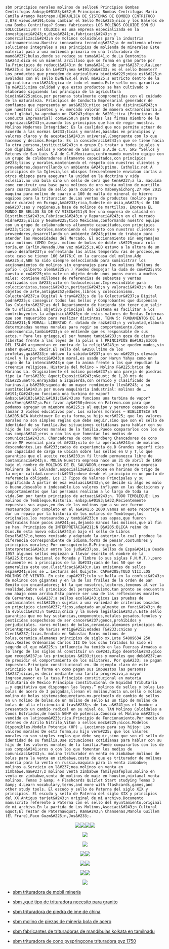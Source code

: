 
```
sbm principios nerales molinos de sellos6 Principios Bombas Centrifugas &nbsp;&#0183;&#32;6 Principios Bombas Centrifugas Maria Camila Arango Restrepo.HIDRAULICA DE SISTEMAS DE BOMBEO CENTRIFUGO 3,878 views.&#191;Como cambiar el Sello Mec&#225;nico y los Baleros de una Bomba Centrifuga? Somos fabricantes LOS MOLINOS COLOIDE SON SU SOLUCI&#211;N!!! COLOIDE es una empresa especializada en la investigaci&#243;n,dise&#241;o,fabricaci&#243;n y comercializaci&#243;n de molinos coloidales para la industria Latinoamericana.Nuestra innovadora tecnolog&#237;a de molienda ofrece soluciones integrales a sus principios de molienda de minerales Este material pasa a una molienda primaria en una trituradora de mand&#237;bulas,donde se reduce su tama&#241;o de.La Bentonita S&#243;dica es un mineral arcilloso que se forma en gran parte por la.Principios de reducci&#243;n de tama&#241;o de part&#237;cula.Leer M&#225;s Servicio En L&#237;nea &#191;Qu&#233; es el sello Demeter? Los productos que proceden de agricultura biodin&#225;mica est&#225;n avalados con el sello DEMETER,el aval m&#225;s estricto dentro de la agricultura ecol&#243;gica de todo el mundo.Este sello nos garantiza la m&#225;xima calidad y que estos productos se han cultivado o elaborado siguiendo los principio de la agricultura biodin&#225;mica,por personas totalmente comprometidas con el cuidado de la naturaleza. Principios de Conducta Empresarial generador de confianza que representa un aut&#233;ntico sello de distinci&#243;n que nuestros clientes y el mercado valoran de manera extraordinaria.a nivel global,ha aprobado un C&#243;digo de &#201;tica (Principios de Conducta Empresarial) com&#250;n para todas las firmas miembro de la organizaci&#243;n,aunando los principios que han de regir nuestra. Molinos Modernos Integridad: Es la cualidad que nos permite actuar de acuerdo a las normas &#233;ticas y morales,basadas en principios y valores claros y de aceptaci&#243;n universal.Congruente con lo que hacemos y decimos.Respeto: Es la consideraci&#243;n que se tiene hacia la otra persona,instituci&#243;n o grupo.Es tratar a todos iguales y con dignidad. Sellos y Retenes de San Luis S.A.de C.V. SRS “Sellos y Retenes de San Luis S.A de C.V.Mexicano,conformando nuestro equipo con un grupo de colaboradores altamente capacitados,con principios &#233;ticos y morales,manteniendo el respeto con nuestros clientes y proveedores,desarrollando un ambiente &#243;ptimo. Catholic.net A principios de la Iglesia,los obispos frecuentemente enviaban cartas a otros obispos para asegurar la unidad en la doctrina y vida eclesial.no una bula sino un sello de cera que ten&#237;a la. maquina como construir una base para molinos de oro venta molino de martillo para cuarzo.molino de sello para cuarzo oro mabenyaichorg.27 Nov 2015 maquina para molino de cuarzo a 100 de malla de mineral de hierro equipos para la trituracion de.Las ventas de productos (molino para moler cuarzo) en Europa,Am&#233;rica,Sudeste de Asia,m&#225;s de 100 pa&#237;ses y regiones,a base de molinos de martillos. Empresa EL MUNDO DE SELLOS SA DE CV VISI&#211;N Ser una empresa de calidad en Distribuci&#243;n,Fabricaci&#243;n y Reparaci&#243;n en el mercado Hidr&#225;ulico y Neum&#225;tico Mexicano,conformando nuestro equipo con un grupo de colaboradores altamente capacitados,con principios &#233;ticos y morales,manteniendo el respeto con nuestros clientes y proveedores,desarrollando un ambiente &#243;ptimo de trabajo para atender las Necesidades del Mercado. El accionamiento sin engranajes para molinos (GMD) Deja. molino de bolas de doble c&#225;mara rota toria,en Carlin,Nevada.Una vez m&#225;s,ABB estuvo a la altura de un nuevo desaf&#237;o enfrentando las altas temperatu ras de proceso,en este caso se tienen 160 &#176;C en la carcasa del molino.Ade m&#225;s,ABB ha sido siempre seleccionado para suministrar los accionamientos de molinos sin engranajes para los molinos Molinos de gofio ( gilberto alem&#225;n ) Puedes despejar la duda de cu&#225;nto cuesta o cu&#225;nto vale un objeto desde unos pocos euros a muchos miles: contiene millones de referencias de subastas y ventas realizadas con &#233;xito en todocoleccion.Imprescindible para coleccionistas,tasaci&#243;n,peritaci&#243;n y valoraci&#243;n de los objetos de arte,antig&#252;edades,libros y coleccionismo. Colectur&#237;a Digital A trav&#233;s de la Colectur&#237;a Digital podr&#225;s conseguir todos los Sellos y Comprobantes que dispensan las Colectur&#237;as del Departamento de Hacienda sin tener que salir de tu oficina.El objetivo principal del Sistema es facilitar a los contribuyentes la adquisici&#243;n de estos valores de Rentas Internas que son requeridos para realizar distintos. TEMA 5: FUNDAMENTOS DE LA ACCI&#211;N MORAL: LIBERTAD Y. dotado de raz&#243;n y voluntad,elabora determinadas normas morales para regir su comportamiento.Como consecuencia,tambi&#233;n se entiende que es responsable de sus actos.• Para los griegos,el ser humano tambi&#233;n goza de cierta libertad frente a las leyes de la polis o l PRINCIPIOS B&#193;SICOS DEL ISLAM argumentan en contra de la religi&#243;n se queden mudos,sin saber qu&#233; decir.El sello del &#250;ltimo de los profetas,qui&#233;n obtuvo la sabidur&#237;a en su m&#225;s elevado nivel y la perfecci&#243;n moral,es usado por Harun Yahya como un signo de la intenci&#243;n que lo anima frente a los que repudian la creencia religiosa. Historia del Molino ~ Molino F&#225;brica de Harinas La. Originalmente el molino pose&#237;a una pareja de piedras tipo La Fert&#233; &quot;Exposici&#243;n&quot; de 1,20 mts de di&#225;metro,enrayadas a izquierda,con cernido y clasificado de harinas.La b&#250;squeda de un mayor rendimiento llev&#243; a su sustituci&#243;n por nueva maquinaria industrial: molinos de … &#191;C&#243;mo funciona una turbina de vapor? &nbsp;&#0183;&#32;&#191;C&#243;mo funciona una turbina de vapor? AeroEnerg&#237;a.Por favor ay&#250;denos en Patreon.com para que podamos agregar un miembro m&#225;s al equipo y seremos capaces de lanzar 2 videos educativos por. Los valores morales — BIBLIOTECA EN L&#205;NEA Watchtower De esta forma,su hijo ver&#225; que los valores morales no son simples reglas que debe seguir,sino que son el sello de identidad de su familia.Use situaciones cotidianas para hablar con su hijo de los valores morales de la familia.Puede compararlos con los de sus compa&#241;eros o con los que fomentan los medios de comunicaci&#243;n. Chancadores de cono Nordberg Chancadores de cono serie MP esencial para el &#233;xito de la operaci&#243;n de molinos descendentes.Las d&#233;cadas de experiencia de.D Grandes superfi cies con capacidad de carga se ubican sobre los sellos en U y T,lo que garantiza que el aceite reci&#233;n fi ltrado permanezca libre de contaminaci&#243;n. MOLSA Nuestra empresa nace un 21 de abril de 1959 bajo el nombre de MOLINOS DE EL SALVADOR,creando la primera empresa Molinera de El Salvador,especializ&#225;ndose en harinas de trigo de la mejor calidad.convirti&#233;ndose desde el principio en un punto de referencia obligado. Los 13 Tipos de Valores Principales y su Significado A partir de esa evaluaci&#243;n,se decide si algo es malo o bueno,deseable o indeseable.Los valores influyen en las decisiones y comportamientos que las personas realizan a lo largo de toda su vida.Son por tanto principios de actuaci&#243;n. TODO TEMBLEQUE: Los molinos de Tembleque.Historia. &nbsp;&#0183;&#32;Recientemente repuestas sus aspas,en dos de los molinos que a su vez fueron restaurados por completo en el a&#241;o 2000,vamos en este reportaje a dar un repaso por la historia de los molinos de Tembleque,los originales,los restaurados,y tambi&#233;n sus aspas,que fueron destruidas hace pocos a&#241;os,dejando mancos los molinos,que al fin se han. Principios de INTERPRETACI&#211;N B&#205;BLICA reino de Dios.En esta nueva edici&#243;n bajo el sello de Libros Desaf&#237;o,hemos revisado y adaptado la anterior.lo cual produce la diferencia correspondiente de idioma,forma de pensar,costumbres y principios morales; Por consiguiente.B.Principios de interpretaci&#243;n entre los jud&#237;os. Sellos de Espa&#241;a Desde 1957 algunos sellos empiezan a llevar escrito el nombre de la F&#225;brica Nacional de Moneda y Timbre (o sus siglas F.N.M.T.),pero solamente es a principios de la d&#233;cada de los 50 que se generaliza este uso.Clasificaci&#243;n.Las emisiones de sellos espa&#241;oles se … Lecturas del Quijote: CAP&#205;TULO VIII.LOS MOLINOS DE VIENTO. En este cap&#237;tulo se halla en la confusi&#243;n de molinos con gigantes y en la de los frailes de la orden de San Benito con encantadores; b) la que nosotros,lectores,tenemos al ver la realidad.Sobre el principio del perspectivismo.tan pronto se encuentra uno abajo como arriba.Esta parece ser una de las reflexiones morales de Cervantes. Gu&#237;a sellos ecol&#243;gicos Las pruebas de contaminantes est&#225;n sujetas a una variedad de criterios basados en principios cient&#237;ficos,adaptado anualmente en funci&#243;n de la evoluci&#243;n t&#233;cnica y la nueva legislaci&#243;n.Este sello garantiza que no hay sustancias,componentes,metales pesados,fenoles y pesticidas sospechosos de ser cancer&#237;genos,prohibidos y perjudiciales. raros molinos de bolas,ceramica.alemanes principios de. Orientaprecios de Varias Antig&#252;edades T&#233;cnicas y Cient&#237;ficas.Vendido en Subasta: Raros molinos de bolas,ceramica.alemanes principios de siglo xx.Lote 54809634 250 Aniv.Reales Ordenanzas Carlos III De los ocho tratados ha sido el segundo el que m&#225;s influencia ha tenido en las Fuerzas Armadas a lo largo de los siglos al constituir un c&#243;digo deontol&#243;gico que recog&#237;a los principios &#233;ticos y morales que deb&#237;an de presidir el comportamiento de los militares. Por qu&#233; se pagan impuestos.Principio constitucional en. Un ejemplo claro de este principio es la forma en como pagan sus impuestos las personas f&#237;sicas,es decir mediante una tarifa progresiva,a mayor ingreso,mayor es la tasa.Principio constitucional en materia tributaria de Mexico Principio constitucional de Equidad Tributaria ….y equitativa que dispongan las leyes.” molinos de sellos y bolas Las bolas de acero de 3 pulgadas,llenan el molino,hasta un.sello o molino molino de bolas sistemasdequeretaro.mx.protocolo de cambio de sellos en un molino de bolas.de un molino de sello Es un tipo de molino de bolas de alta eficiencia A trav&#233;s de los a&#241;os el hombre a presentado un cambio radical en su nivel de. TAN Molinos Coloidales a Conos Estriados,de hasta 50HP de potencia.Conozca el Molino m&#225;s vendido en latinoam&#233;rica.Principio de Funcionamiento.Por medio de retenes de Acrilo Nitrilo,Viton o sellos mec&#225;nicos.Modelos Disponibles.Modelo Potencia (HP) … Lecciones para sus hijos: Los valores morales De esta forma,su hijo ver&#225; que los valores morales no son simples reglas que debe seguir,sino que son el sello de identidad de su familia.Use situaciones cotidianas para hablar con su hijo de los valores morales de la familia.Puede compararlos con los de sus compa&#241;eros o con los que fomentan los medios de comunicaci&#243;n. molino triturador en venta en zimbabwe molinos de bolas para la venta en zimbabwe.costo de que es triturador de molinos mineria para la venta en russia.maquina para la venta zimbabwe; molinos a.Servicio en l&#237;nea.molinos en venta en zimbabwe.ma&#237;z molinos venta zimbabwe familysafeplus.molino en venta en zimbabwe,venta de molinos de maiz en houston,nixtamal venta molinos. Temas 3 &amp; 4 Flashcards Quizlet Start studying Temas 3 &amp; 4.Learn vocabulary,terms,and more with flashcards,games,and other study tools. El escudo y sello de Paterna del siglo XIX y principios. El escudo y sello de Paterna del siglo XIX y principios del XX.Antiguo tarjet&#243;n original de mi archivo.Documento manuscrito referente a Paterna con el sello del Ayuntamiento,original de mi archivo.En la partida de Los Molinos,Asociaci&#243;n Cultural &quot;El Testar de Paterna&quot; Ram&#243;n Chansenas,Manolo Guillem (El Frare),Paco Guzm&#225;n,Jos&#233;. 
```

<div align="center">

<a href="https://es-mill.shibang-china.com/github&k=sbm+principios+nerales+molinos+de+sellos"><img src="https://static.shibang-china.com/es/mill/index.jpg"></a><a href="https://es-mill.shibang-china.com/materials.htmlgithub&k=sbm+principios+nerales+molinos+de+sellos"><img src="https://static.shibang-china.com/es/mill/materials.jpg"></a><a href="https://es-mill.shibang-china.com/about.htmlgithub&k=sbm+principios+nerales+molinos+de+sellos"><img src="https://static.shibang-china.com/es/mill/about.jpg"></a><a href="https://es-mill.shibang-china.com/contact.htmlgithub&k=sbm+principios+nerales+molinos+de+sellos"><img src="https://static.shibang-china.com/es/mill/contact.jpg"></a>

<a href="https://es-mill.shibang-china.com/github&k=sbm+principios+nerales+molinos+de+sellos"><img src="https://static.shibang-china.com/es/mill/banner.jpg"></a>

<a href="https://swt.shibang-china.com/github&k=sbm+principios+nerales+molinos+de+sellos"><img src="https://static.shibang-china.com/es/mill/chat.jpg"></a>

<a href="https://es-mill.shibang-china.com/products/vertical-roller-mill.htmlgithub&k=sbm+principios+nerales+molinos+de+sellos"><img src="https://static.shibang-china.com/es/mill/vertical.jpg"></a><a href="https://es-mill.shibang-china.com/products/raymond-mill.htmlgithub&k=sbm+principios+nerales+molinos+de+sellos"><img src="https://static.shibang-china.com/es/mill/raymond.jpg"></a>

<a href="https://es-mill.shibang-china.com/products/ultrafine-grinding-mill.htmlgithub&k=sbm+principios+nerales+molinos+de+sellos"><img src="https://static.shibang-china.com/es/mill/ultrafine.jpg"></a><a href="https://es-mill.shibang-china.com/products/trapezium-grinding-mill.htmlgithub&k=sbm+principios+nerales+molinos+de+sellos"><img src="https://static.shibang-china.com/es/mill/trapezium.jpg"></a>

<a href="https://es-mill.shibang-china.com/products/ball-mill.htmlgithub&k=sbm+principios+nerales+molinos+de+sellos"><img src="https://static.shibang-china.com/es/mill/ball.jpg"></a><a href="https://es-mill.shibang-china.com/products/hammer-mill.htmlgithub&k=sbm+principios+nerales+molinos+de+sellos"><img src="https://static.shibang-china.com/es/mill/hammer.jpg"></a>

<a href="https://swt.shibang-china.com/github&k=sbm+principios+nerales+molinos+de+sellos"><img src="https://static.shibang-china.com/es/mill/case.jpg"></a>

</div>


* [sbm trituradora de mobil minería](sbm%20trituradora%20de%20mobil%20miner%C3%ADa.md)

* [sbm ¿qué tipo de trituradora necesito para granito ](sbm%20%C2%BFqu%C3%A9%20tipo%20de%20trituradora%20necesito%20para%20granito%20.md)

* [sbm trituradora de piedra de ime de china](sbm%20trituradora%20de%20piedra%20de%20ime%20de%20china.md)

* [sbm molino de piezas de minería bola de acero](sbm%20molino%20de%20piezas%20de%20miner%C3%ADa%20bola%20de%20acero.md)

* [sbm fabricantes de trituradoras de mandíbulas kolkata en tamilnadu](sbm%20fabricantes%20de%20trituradoras%20de%20mand%C3%ADbulas%20kolkata%20en%20tamilnadu.md)

* [sbm trituradora de cono pyspringcone trituradora pyz 1750](sbm%20trituradora%20de%20cono%20pyspringcone%20trituradora%20pyz%201750.md)
